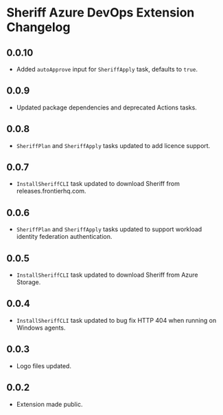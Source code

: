 # Sheriff Azure DevOps Extension Changelog

## 0.0.10

* Added `autoApprove` input for `SheriffApply` task, defaults to `true`.

## 0.0.9

* Updated package dependencies and deprecated Actions tasks.

## 0.0.8

* `SheriffPlan` and `SheriffApply` tasks updated to add licence support.

## 0.0.7

* `InstallSheriffCLI` task updated to download Sheriff from releases.frontierhq.com.

## 0.0.6

* `SheriffPlan` and `SheriffApply` tasks updated to support workload identity federation authentication.

## 0.0.5

* `InstallSheriffCLI` task updated to download Sheriff from Azure Storage.

## 0.0.4

* `InstallSheriffCLI` task updated to bug fix HTTP 404 when running on Windows agents.

## 0.0.3

* Logo files updated.

## 0.0.2

* Extension made public.
